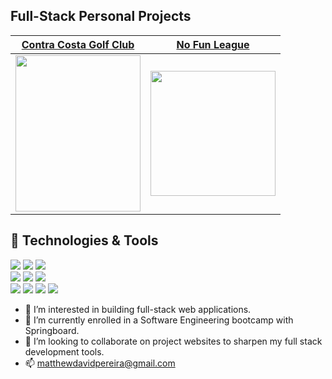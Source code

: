 ## Full-Stack Personal Projects

[Contra Costa Golf Club](https://ccgc.surge.sh/)     |  [No Fun League](https://no-fun-league.herokuapp.com/)
:-------------------------:|:-------------------------:
[<img src="https://i.ibb.co/72nKCSf/ccgc-Logo11.png" width="200" height="250"/>](https://ccgc.surge.sh/)  |  [<img src="https://no-fun-league.herokuapp.com/static/no_fun_league.png" width="200" height="200"/>](https://no-fun-league.herokuapp.com/)

## 🔧 Technologies & Tools
![](https://img.shields.io/badge/JavaScript-F7DF1E?style=for-the-badge&logo=javascript&logoColor=black)
![](https://img.shields.io/badge/Express.js-404D59?style=for-the-badge)
![](https://img.shields.io/badge/React-20232A?style=for-the-badge&logo=react&logoColor=61DAFB)
<br>
![](https://img.shields.io/badge/Python-3776AB?style=for-the-badge&logo=python&logoColor=white)
![](https://img.shields.io/badge/Flask-000000?style=for-the-badge&logo=flask&logoColor=white)
![](https://img.shields.io/badge/PostgreSQL-316192?style=for-the-badge&logo=postgresql&logoColor=white)
<br>
![](https://img.shields.io/badge/GIT-E44C30?style=for-the-badge&logo=git&logoColor=white)
![](https://img.shields.io/badge/GNU%20Bash-4EAA25?style=for-the-badge&logo=GNU%20Bash&logoColor=white)
![](https://img.shields.io/badge/CSS-239120?&style=for-the-badge&logo=css3&logoColor=white)
![](https://img.shields.io/badge/HTML-239120?style=for-the-badge&logo=html5&logoColor=white)


- 👀 I’m interested in building full-stack web applications.
- 🌱 I’m currently enrolled in a Software Engineering bootcamp with Springboard. 
- 💞️ I’m looking to collaborate on project websites to sharpen my full stack development tools. 
- 📫 matthewdavidpereira@gmail.com
